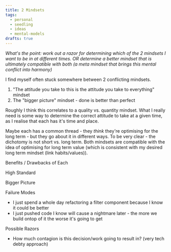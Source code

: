 ```yaml
---
title: 2 Mindsets
tags:
  - personal
  - seedling
  - ideas
  - mental-models
drafts: true
---
```

*What's the point: work out a razor for determining which of the 2 mindsets I want to be in at different times. OR determine a better mindset that is ultimately compatible with both (a meta mindset that brings this mental conflict into harmony)*

I find myself often stuck somewhere between 2 conflicting mindsets. 

1. "The attitude you take to this is the attitude you take to everything" mindset
2. The "bigger picture" mindset - done is better than perfect

Roughly I think this correlates to a quality vs. quantity mindset. What I really need is some way to determine the correct attitude to take at a given time, as I realise that each has it's time and place.

Maybe each has a common thread - they *think* they're optimising for the long term - but they go about it in different ways. To be very clear - the dichotomy is not short vs. long term. Both mindsets are compatible with the idea of optimising for long term value (which is consistent with my desired long term mindset (link habits/values)).

Benefits / Drawbacks of Each

High Standard

Bigger Picture


Failure Modes
- I just spend a whole day refactoring a filter component because I know it could be better 
- I just pushed code I know will cause a nightmare later - the more we build ontop of it the worse it's going to get 

Possible Razors
- How much contagion is this decision/work going to result in? (very tech debty approach)

